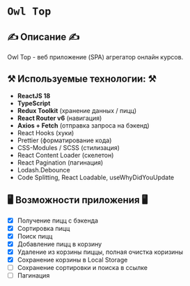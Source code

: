 # `Owl Top`

## ✍️ Описание ✍️

Owl Top - веб приложение (SPA) агрегатор онлайн курсов.

## ⚒️ Используемые технологии: ⚒️

- **ReactJS 18**
- **TypeScript**
- **Redux Toolkit** (хранение данных / пицц)
- **React Router v6** (навигация)
- **Axios + Fetch** (отправка запроса на бэкенд)
- React Hooks (хуки)
- Prettier (форматирование кода)
- CSS-Modules / SCSS (стилизация)
- React Content Loader (скелетон)
- React Pagination (пагинация)
- Lodash.Debounce
- Code Splitting, React Loadable, useWhyDidYouUpdate

## 🖥️ Возможности приложения 🖥️

- [x] Получение пицц с бэкенда
- [x] Сортировка пицц
- [x] Поиск пицц
- [x] Добавление пицц в корзину
- [x] Удаление из корзины пиццы, полная очистка коризины
- [x] Сохранение корзины в Local Storage
- [ ] Сохранение сортировки и поиска в ссылке
- [ ] Пагинация
